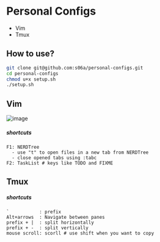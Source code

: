 # Personal Configs

- Vim
- Tmux

## How to use?
```bash
git clone git@github.com:s06a/personal-configs.git
cd personal-configs
chmod u+x setup.sh
./setup.sh
```

## Vim
![image](https://github.com/s06a/personal-configs/assets/91134347/c7e931a9-c7e3-448a-a095-e39adbec839a)

##### shortcuts
```
F1: NERDTree
  - use "t" to open files in a new tab from NERDTree
  - close opened tabs using :tabc
F2: TaskList # keys like TODO and FIXME
```

## Tmux

##### shortcuts
```
`           : prefix
Alt+arrows  : Navigate between panes
prefix + |  : split horizontally
prefix + -  : split vertically
mouse scroll: scorll # use shift when you want to copy
```
